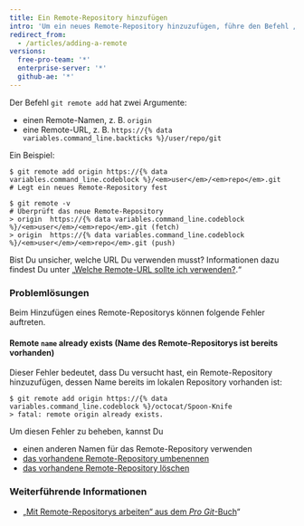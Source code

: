 ```yaml
---
title: Ein Remote-Repository hinzufügen
intro: 'Um ein neues Remote-Repository hinzuzufügen, führe den Befehl „git remote add“ im Terminal des Verzeichnisses aus, in dem Dein Repository gespeichert ist.'
redirect_from:
  - /articles/adding-a-remote
versions:
  free-pro-team: '*'
  enterprise-server: '*'
  github-ae: '*'
---
```


Der Befehl `git remote add` hat zwei Argumente:

* einen Remote-Namen, z. B. `origin`
* eine Remote-URL, z. B. `https://{% data variables.command_line.backticks %}/user/repo/git`

Ein Beispiel:

```shell
$ git remote add origin https://{% data variables.command_line.codeblock %}/<em>user</em>/<em>repo</em>.git
# Legt ein neues Remote-Repository fest

$ git remote -v
# Überprüft das neue Remote-Repository
> origin  https://{% data variables.command_line.codeblock %}/<em>user</em>/<em>repo</em>.git (fetch)
> origin  https://{% data variables.command_line.codeblock %}/<em>user</em>/<em>repo</em>.git (push)
```

Bist Du unsicher, welche URL Du verwenden musst?  Informationen dazu findest Du unter „[Welche Remote-URL sollte ich verwenden?](/articles/which-remote-url-should-i-use).“

### Problemlösungen

Beim Hinzufügen eines Remote-Repositorys können folgende Fehler auftreten.

#### Remote `name` already exists (Name des Remote-Repositorys ist bereits vorhanden)

Dieser Fehler bedeutet, dass Du versucht hast, ein Remote-Repository hinzuzufügen, dessen Name bereits im lokalen Repository vorhanden ist:

```shell
$ git remote add origin https://{% data variables.command_line.codeblock %}/octocat/Spoon-Knife
> fatal: remote origin already exists.
```

Um diesen Fehler zu beheben, kannst Du

* einen anderen Namen für das Remote-Repository verwenden
* [das vorhandene Remote-Repository umbenennen](/articles/renaming-a-remote)
* [das vorhandene Remote-Repository löschen](/articles/removing-a-remote)

### Weiterführende Informationen

- „[Mit Remote-Repositorys arbeiten“ aus dem _Pro Git_-Buch](https://git-scm.com/book/en/Git-Basics-Working-with-Remotes)“
